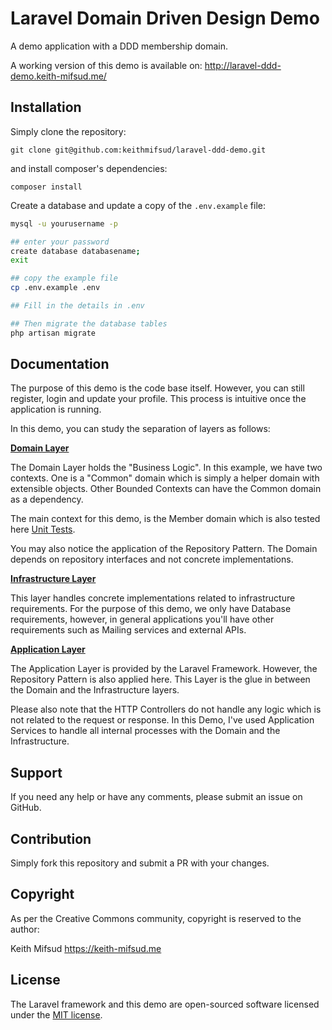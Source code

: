 # Laravel Domain Driven Design Demo

A demo application with a DDD membership domain.

A working version of this demo is available on: http://laravel-ddd-demo.keith-mifsud.me/

## Installation

Simply clone the repository:

`git clone git@github.com:keithmifsud/laravel-ddd-demo.git`

and install composer's dependencies:

`composer install`

Create a database and update a copy of the `.env.example` file:

```bash
mysql -u yourusername -p

## enter your password
create database databasename;
exit

## copy the example file
cp .env.example .env

## Fill in the details in .env

## Then migrate the database tables
php artisan migrate
```


## Documentation

The purpose of this demo is the code base itself. However, you can still register, login and update your profile. This process is intuitive once the application is running.

In this demo, you can study the separation of layers as follows:

__[Domain Layer](https://github.com/keithmifsud/laravel-ddd-demo/tree/master/src/Domain)__

The Domain Layer holds the "Business Logic". In this example, we have two contexts. One is a "Common" domain which is simply a helper domain with extensible objects. Other Bounded Contexts can have the Common domain as a dependency.

The main context for this demo, is the Member domain which is also tested here [Unit Tests](https://github.com/keithmifsud/laravel-ddd-demo/tree/master/tests/Unit/Domain/Member).

You may also notice the application of the Repository Pattern. The Domain depends on repository interfaces and not concrete implementations.

__[Infrastructure Layer](https://github.com/keithmifsud/laravel-ddd-demo/tree/master/src/Infrastructure)__

This layer handles concrete implementations related to infrastructure requirements. For the purpose of this demo, we only have Database requirements, however, in general applications you'll have other requirements such as Mailing services and external APIs.


__[Application Layer](https://github.com/keithmifsud/laravel-ddd-demo/tree/master/app)__

The Application Layer is provided by the Laravel Framework. However, the Repository Pattern is also applied here. This Layer is the glue in between the Domain and the Infrastructure layers.

Please also note that the HTTP Controllers do not handle any logic which is not related to the request or response. In this Demo, I've used Application Services to handle all internal processes with the Domain and the Infrastructure.

## Support

If you need any help or have any comments, please submit an issue on GitHub.

## Contribution

Simply fork this repository and submit a PR with your changes.

## Copyright

As per the Creative Commons community, copyright is reserved to the author:

Keith Mifsud <https://keith-mifsud.me>

## License

The Laravel framework and this demo are open-sourced software licensed under the [MIT license](https://opensource.org/licenses/MIT).

